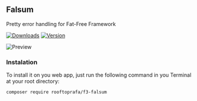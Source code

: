 ## Falsum
Pretty error handling for Fat-Free Framework

[![Downloads](https://img.shields.io/packagist/dm/rooftoprafa/f3-falsum.svg)](https://packagist.org/packages/rooftoprafa/f3-falsum)
[![Version](http://img.shields.io/packagist/v/rooftoprafa/f3-falsum.svg)](https://packagist.org/packages/rooftoprafa/f3-falsum)

![Preview](http://i.imgur.com/Wz5gJKy.jpg)

### Instalation

To install it on you web app, just run the following command in you Terminal at your root directory:

```
composer require rooftoprafa/f3-falsum
```

